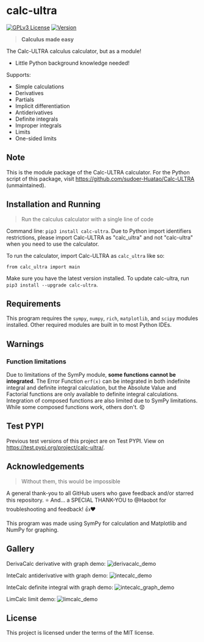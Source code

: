 # calc-ultra

[![GPLv3 License](https://img.shields.io/badge/License-MIT-green.svg)](https://opensource.org/license/mit/) [![Version](https://img.shields.io/badge/Version-1.3.2-blue.svg)](https://github.com/sudoer-Huatao/Calc-ULTRA_Calculus-Calculator)

> **Calculus made easy**

The Calc-ULTRA calculus calculator, but as a module!

- Little Python background knowledge needed!

Supports:

- Simple calculations
- Derivatives
- Partials
- Implicit differentiation
- Antiderivatives
- Definite integrals
- Improper integrals
- Limits
- One-sided limits

## Note

This is the module package of the Calc-ULTRA calculator. For the Python script of this package, visit <https://github.com/sudoer-Huatao/Calc-ULTRA> (unmaintained).

## Installation and Running

> Run the calculus calculator with a single line of code

Command line: `pip3 install calc-ultra`.
Due to Python import identifiers restrictions, please import Calc-ULTRA as "calc_ultra" and not "calc-ultra" when you need to use the calculator.

To run the calculator, import Calc-ULTRA as `calc_ultra` like so:

`from calc_ultra import main`

Make sure you have the latest version installed. To update calc-ultra, run `pip3 install --upgrade calc-ultra`.

## Requirements

This program requires the `sympy`,  `numpy`, `rich`, `matplotlib`, and `scipy` modules installed. Other required modules are built in to most Python IDEs.

## Warnings

### Function limitations

Due to limitations of the SymPy module, **some functions cannot be integrated**. The Error Function `erf(x)` can be integrated in both indefinite integral and definite integral calculation, but the Absolute Value and Factorial functions are only available to definite integral calculations. Integration of composed functions are also limited due to SymPy limitations. While some composed functions work, others don't. 😟

## Test PYPI

Previous test versions of this project are on Test PYPI. View on <https://test.pypi.org/project/calc-ultra/>.

## Acknowledgements

> Without them, this would be impossible

A general thank-you to all GitHub users who gave feedback and/or starred this repository. ⭐️
And... a SPECIAL THANK-YOU to @Haobot for troubleshooting and feedback! 👍❤️

This program was made using SymPy for calculation and Matplotlib and NumPy for graphing.

## Gallery

DerivaCalc derivative with graph demo:
![derivacalc_demo](https://github.com/sudoer-Huatao/calc_ultra/assets/135504586/2cac3688-d1da-4b73-b121-b6a2c7cf471c "derivacalc_demo")

InteCalc antiderivative with graph demo:
![intecalc_demo](https://github.com/sudoer-Huatao/calc_ultra/assets/135504586/bcfea09c-078f-4344-9ff0-91a414614244 "intecalc_demo")

InteCalc definite integral with graph demo:
![intecalc_graph_demo](https://github.com/sudoer-Huatao/calc_ultra/assets/135504586/573e1b76-98f8-492a-845a-721f8d7ccd63 "intecalc_graph_demo")

LimCalc limit demo:
![limcalc_demo](https://github.com/sudoer-Huatao/calc_ultra/assets/135504586/c1069e1c-27ef-4b7a-b68b-49432ed31e5f "limcalc_demo")

## License

This project is licensed under the terms of the MIT license.
